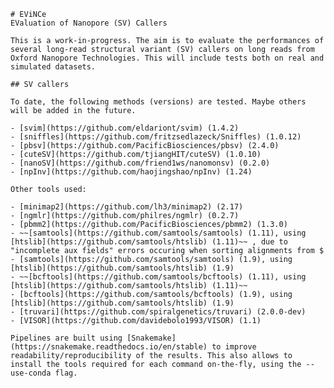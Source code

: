 	# EViNCe
	EValuation of Nanopore (SV) Callers

	This is a work-in-progress. The aim is to evaluate the performances of several long-read structural variant (SV) callers on long reads from Oxford Nanopore Technologies. This will include tests both on real and simulated datasets.

	## SV callers

	To date, the following methods (versions) are tested. Maybe others will be added in the future.

	- [svim](https://github.com/eldariont/svim) (1.4.2)
	- [sniffles](https://github.com/fritzsedlazeck/Sniffles) (1.0.12)
	- [pbsv](https://github.com/PacificBiosciences/pbsv) (2.4.0)
	- [cuteSV](https://github.com/tjiangHIT/cuteSV) (1.0.10)
	- [nanoSV](https://github.com/friend1ws/nanomonsv) (0.2.0)
	- [npInv](https://github.com/haojingshao/npInv) (1.24)

	Other tools used:

	- [minimap2](https://github.com/lh3/minimap2) (2.17)
	- [ngmlr](https://github.com/philres/ngmlr) (0.2.7)
	- [pbmm2](https://github.com/PacificBiosciences/pbmm2) (1.3.0) 
	- ~~[samtools](https://github.com/samtools/samtools) (1.11), using [htslib](https://github.com/samtools/htslib) (1.11)~~ , due to "incomplete aux fields" errors occuring when sorting alignments from $
	- [samtools](https://github.com/samtools/samtools) (1.9), using [htslib](https://github.com/samtools/htslib) (1.9)
	- ~~[bcftools](https://github.com/samtools/bcftools) (1.11), using [htslib](https://github.com/samtools/htslib) (1.11)~~
	- [bcftools](https://github.com/samtools/bcftools) (1.9), using [htslib](https://github.com/samtools/htslib) (1.9)
	- [truvari](https://github.com/spiralgenetics/truvari) (2.0.0-dev)
	- [VISOR](https://github.com/davidebolo1993/VISOR) (1.1)

	Pipelines are built using [Snakemake](https://snakemake.readthedocs.io/en/stable) to improve readability/reproducibility of the results. This also allows to install the tools required for each command on-the-fly, using the --use-conda flag. 
